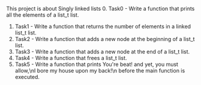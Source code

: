 This project is about Singly linked lists
0. Task0 - Write a function that prints all the elements of a list_t list.
1. Task1 - Write a function that returns the number of elements in a linked list_t list.
2. Task2 - Write a function that adds a new node at the beginning of a list_t list.
3. Task3 - Write a function that adds a new node at the end of a list_t list.
4. Task4 - Write a function that frees a list_t list.
5. Task5 - Write a function that prints You're beat! and yet, you must allow,\nI bore my house upon my back!\n before the main function is executed.
